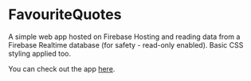 # FavouriteQuotes

A simple web app hosted on Firebase Hosting and reading data from a Firebase Realtime database (for safety - read-only enabled). Basic CSS styling applied too.

You can check out the app [here](https://favourite-quotes-288820.web.app).
